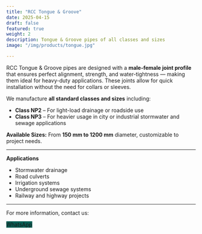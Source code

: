 ```yaml
---
title: "RCC Tongue & Groove"
date: 2025-04-15
draft: false
featured: true
weight: 2
description: Tongue & Groove pipes of all classes and sizes
image: "/img/products/tongue.jpg"

---
```


RCC Tongue & Groove pipes are designed with a **male-female joint profile** that ensures perfect alignment, strength, and water-tightness — making them ideal for heavy-duty applications. These joints allow for quick installation without the need for collars or sleeves.

We manufacture **all standard classes and sizes** including:

- **Class NP2** – For light-load drainage or roadside use
- **Class NP3** – For heavier usage in city or industrial stormwater and sewage applications

**Available Sizes:** 
From **150 mm to 1200 mm** diameter, customizable to project needs.

---

**Applications**
- Stormwater drainage
- Road culverts
- Irrigation systems
- Underground sewage systems
- Railway and highway projects


---

For more information, contact us:
 <!-- WhatsApp Button -->
<div>
  <a 
    href="https://wa.me/919246363852" 
    target="_blank"
    class="inline-flex items-center px-4 py-2 text-white text-sm font-semibold rounded-md shadow transition no-underline"
    style="background-color: #075E54; text-decoration: none;"
  >
    <i class="fab fa-whatsapp text-lg mr-2" style="text-decoration: none;"></i> WhatsApp
  </a>
</div>
